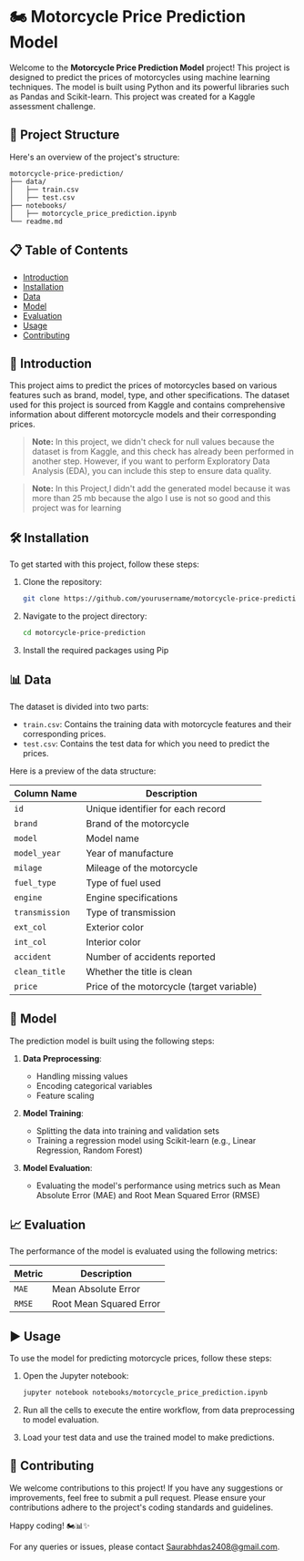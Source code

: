 # 🏍️ Motorcycle Price Prediction Model

Welcome to the **Motorcycle Price Prediction Model** project! This project is designed to predict the prices of motorcycles using machine learning techniques. The model is built using Python and its powerful libraries such as Pandas and Scikit-learn. This project was created for a Kaggle assessment challenge.

## 📁 Project Structure

Here's an overview of the project's structure:

```
motorcycle-price-prediction/
├── data/
│   ├── train.csv
│   ├── test.csv
├── notebooks/
│   ├── motorcycle_price_prediction.ipynb
└── readme.md
```

## 📋 Table of Contents

- [Introduction](#introduction)
- [Installation](#installation)
- [Data](#data)
- [Model](#model)
- [Evaluation](#evaluation)
- [Usage](#usage)
- [Contributing](#contributing)

## 📜 Introduction

This project aims to predict the prices of motorcycles based on various features such as brand, model, type, and other specifications. The dataset used for this project is sourced from Kaggle and contains comprehensive information about different motorcycle models and their corresponding prices.

> **Note:** In this project, we didn't check for null values because the dataset is from Kaggle, and this check has already been performed in another step. However, if you want to perform Exploratory Data Analysis (EDA), you can include this step to ensure data quality.

> **Note:** In this Project,I didn't add the generated model because it was more than 25 mb because the algo I use is not so good and this project was for learning

## 🛠️ Installation

To get started with this project, follow these steps:

1. Clone the repository:
    ```bash
    git clone https://github.com/yourusername/motorcycle-price-prediction.git
    ```

2. Navigate to the project directory:
    ```bash
    cd motorcycle-price-prediction
    ```

3. Install the required packages using Pip
## 📊 Data

The dataset is divided into two parts:

- `train.csv`: Contains the training data with motorcycle features and their corresponding prices.
- `test.csv`: Contains the test data for which you need to predict the prices.

Here is a preview of the data structure:

| Column Name    | Description                      |
|----------------|----------------------------------|
| `id`           | Unique identifier for each record|
| `brand`        | Brand of the motorcycle          |
| `model`        | Model name                       |
| `model_year`   | Year of manufacture              |
| `milage`       | Mileage of the motorcycle        |
| `fuel_type`    | Type of fuel used                |
| `engine`       | Engine specifications            |
| `transmission` | Type of transmission             |
| `ext_col`      | Exterior color                   |
| `int_col`      | Interior color                   |
| `accident`     | Number of accidents reported     |
| `clean_title`  | Whether the title is clean       |
| `price`        | Price of the motorcycle (target variable) |

## 🤖 Model

The prediction model is built using the following steps:

1. **Data Preprocessing**:
   - Handling missing values
   - Encoding categorical variables
   - Feature scaling

2. **Model Training**:
   - Splitting the data into training and validation sets
   - Training a regression model using Scikit-learn (e.g., Linear Regression, Random Forest)

3. **Model Evaluation**:
   - Evaluating the model's performance using metrics such as Mean Absolute Error (MAE) and Root Mean Squared Error (RMSE)

## 📈 Evaluation

The performance of the model is evaluated using the following metrics:

| Metric | Description                         |
|--------|-------------------------------------|
| `MAE`  | Mean Absolute Error                 |
| `RMSE` | Root Mean Squared Error             |

## ▶️ Usage

To use the model for predicting motorcycle prices, follow these steps:

1. Open the Jupyter notebook:
    ```bash
    jupyter notebook notebooks/motorcycle_price_prediction.ipynb
    ```

2. Run all the cells to execute the entire workflow, from data preprocessing to model evaluation.

3. Load your test data and use the trained model to make predictions.

## 🤝 Contributing

We welcome contributions to this project! If you have any suggestions or improvements, feel free to submit a pull request. Please ensure your contributions adhere to the project's coding standards and guidelines.


Happy coding! 🏍️📊✨

For any queries or issues, please contact [Saurabhdas2408@gmail.com](mailto:saurabhdas2408@gmail.com).

